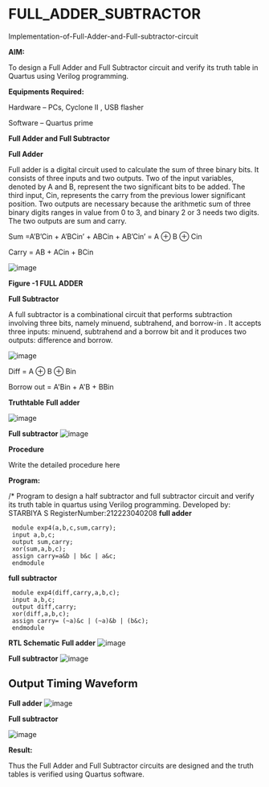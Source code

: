 # FULL_ADDER_SUBTRACTOR

Implementation-of-Full-Adder-and-Full-subtractor-circuit

**AIM:**

To design a Full Adder and Full Subtractor circuit and verify its truth table in Quartus using Verilog programming.

**Equipments Required:**
 
Hardware – PCs, Cyclone II , USB flasher

Software – Quartus prime

**Full Adder and Full Subtractor**

**Full Adder**

Full adder is a digital circuit used to calculate the sum of three binary bits. It consists of three inputs and two outputs. Two of the input variables, denoted by A and B, represent the two significant bits to be added. The third input, Cin, represents the carry from the previous lower significant position. Two outputs are necessary because the arithmetic sum of three binary digits ranges in value from 0 to 3, and binary 2 or 3 needs two digits. The two outputs are sum and carry.

Sum =A’B’Cin + A’BCin’ + ABCin + AB’Cin’ = A ⊕ B ⊕ Cin 

Carry = AB + ACin + BCin

![image](https://github.com/naavaneetha/FULL_ADDER_SUBTRACTOR/assets/154305477/0f30ba51-5ffb-4198-845f-18e054f675e7)

**Figure -1 FULL ADDER**

**Full Subtractor**

A full subtractor is a combinational circuit that performs subtraction involving three bits, namely minuend, subtrahend, and borrow-in . It accepts three inputs: minuend, subtrahend and a borrow bit and it produces two outputs: difference and borrow.

![image](https://github.com/naavaneetha/FULL_ADDER_SUBTRACTOR/assets/154305477/02b24f51-ab51-4304-9ad6-7b81ffc1ead5)

Diff = A ⊕ B ⊕ Bin 

Borrow out = A'Bin + A'B + BBin

**Truthtable**
**Full adder**

![image](https://github.com/StarbiyaS/FULL_ADDER_SUBTRACTOR/assets/144870533/6fe24a79-f843-4b9d-ac52-47de7d365f33)

**Full subtractor**
![image](https://github.com/StarbiyaS/FULL_ADDER_SUBTRACTOR/assets/144870533/6cf3aadf-31fe-47fb-96bc-422a73325db5)


**Procedure**

Write the detailed procedure here

**Program:**

/* Program to design a half subtractor and full subtractor circuit and verify its truth table in quartus using Verilog programming. Developed by: STARBIYA S RegisterNumber:212223040208
**full adder**
```
 module exp4(a,b,c,sum,carry);
 input a,b,c;
 output sum,carry;
 xor(sum,a,b,c);
 assign carry=a&b | b&c | a&c;
 endmodule
```
**full subtractor**
```
 module exp4(diff,carry,a,b,c);
 input a,b,c;
 output diff,carry;
 xor(diff,a,b,c);
 assign carry= (~a)&c | (~a)&b | (b&c);
 endmodule
```
**RTL Schematic**
**Full adder**
![image](https://github.com/StarbiyaS/FULL_ADDER_SUBTRACTOR/assets/144870533/2e4a632c-c76c-4e23-ae63-37b0ae3e9a38)



**Full subtractor**
![image](https://github.com/StarbiyaS/FULL_ADDER_SUBTRACTOR/assets/144870533/86002a58-aac4-412f-aa16-de8a50a13635)




## Output Timing Waveform
**Full adder**
![image](https://github.com/StarbiyaS/FULL_ADDER_SUBTRACTOR/assets/144870533/6f12528c-2a73-4189-8555-6aa763bff6eb)



**Full subtractor**

![image](https://github.com/StarbiyaS/FULL_ADDER_SUBTRACTOR/assets/144870533/b6504851-c494-4911-8c27-3b13b1d0798b)



**Result:**

Thus the Full Adder and Full Subtractor circuits are designed and the truth tables is verified using Quartus software.



